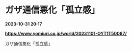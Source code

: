 # ガザ通信悪化「孤立感」

**2023-10-31 20:17**

**https://www.yomiuri.co.jp/world/20231101-OYT1T50087/**

ガザ通信悪化「孤立感」